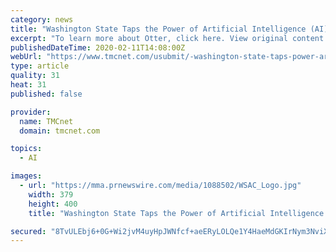 ```yaml
---
category: news
title: "Washington State Taps the Power of Artificial Intelligence (AI) to Help High School Students Find Aid for College"
excerpt: "To learn more about Otter, click here. View original content to download multimedia:http://www.prnewswire.com/news-releases/washington-state-taps-the-power-of-artificial-intelligence-ai-to-help-high-school-students-find-aid-for-college-301002631.html"
publishedDateTime: 2020-02-11T14:08:00Z
webUrl: "https://www.tmcnet.com/usubmit/-washington-state-taps-power-artificial-intelligence-ai-help-/2020/02/11/9095765.htm"
type: article
quality: 31
heat: 31
published: false

provider:
  name: TMCnet
  domain: tmcnet.com

topics:
  - AI

images:
  - url: "https://mma.prnewswire.com/media/1088502/WSAC_Logo.jpg"
    width: 379
    height: 400
    title: "Washington State Taps the Power of Artificial Intelligence (AI) to Help High School Students Find Aid for College"

secured: "8TvULEbj6+0G+Wi2jvM4uyHpJWNfcf+aeERyLOLQe1Y4HaeMdGKIrNym3NviXnn2B3hslZXNtH4FwDOVzyW9CVkfIBVZG1Qeoie6XcG3CBaHPeGdx65XBRPTCAUbwA0hJYO1PlKUbR641XBcdsSZhUAG0ZGBMWU5Yrl9unnXgmcKTCcdzsaBNqSogM/woNwgb0HnTw7cR2TnDqXozLxIWpPioCZdtyJSPz69TkrDF8iKIKEpcq/N/s1+VmWerLnoMcwV2Rb2PR+eAnCsdUExW97y+sfvG86TK78SyCYk5Pb4b+NXRUeQfdncYHptJNXV;krt6S9NNEOWY1E6mZDIayA=="
---
```


